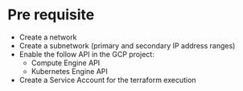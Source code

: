 # Pre requisite
- Create a network
- Create a subnetwork (primary and secondary IP address ranges)
- Enable the follow API in the GCP project:
  - Compute Engine API
  - Kubernetes Engine API
- Create a Service Account for the terraform execution
